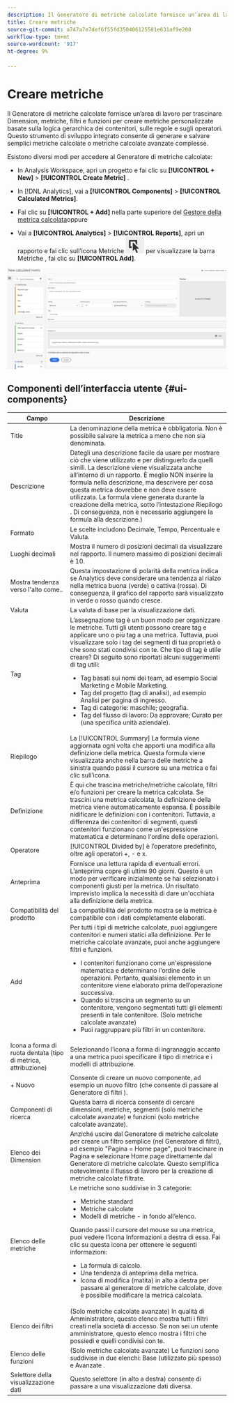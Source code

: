 ```yaml
---
description: Il Generatore di metriche calcolate fornisce un’area di lavoro per trascinare Dimension, metriche, filtri e funzioni per creare metriche personalizzate basate sulla logica gerarchica dei contenitori, sulle regole e sugli operatori. Questo strumento di sviluppo integrato consente di generare e salvare semplici metriche calcolate o metriche calcolate avanzate complesse.
title: Creare metriche
source-git-commit: a747a7e7def6f55fd350406125581e631af9e208
workflow-type: tm+mt
source-wordcount: '917'
ht-degree: 9%

---
```


# Creare metriche

Il Generatore di metriche calcolate fornisce un’area di lavoro per trascinare Dimension, metriche, filtri e funzioni per creare metriche personalizzate basate sulla logica gerarchica dei contenitori, sulle regole e sugli operatori. Questo strumento di sviluppo integrato consente di generare e salvare semplici metriche calcolate o metriche calcolate avanzate complesse.

Esistono diversi modi per accedere al Generatore di metriche calcolate:

* In Analysis Workspace, apri un progetto e fai clic su  **[!UICONTROL + New]** > **[!UICONTROL Create Metric]** .
* In [!DNL Analytics], vai a **[!UICONTROL Components]** > **[!UICONTROL Calculated Metrics]**.

* Fai clic su **[!UICONTROL + Add]** nella parte superiore del [Gestore della metrica calcolata](/help/components/calc-metrics/cm-workflow/cm-manager.md)oppure

* Vai a **[!UICONTROL Analytics]** > **[!UICONTROL Reports]**, apri un rapporto e fai clic sull’icona Metriche  ![](assets/metrics_icon.png) per visualizzare la barra Metriche , fai clic su **[!UICONTROL Add]**.

![](assets/cm_builder_ui.png)

## Componenti dell’interfaccia utente {#ui-components}

| Campo | Descrizione |
| --- | --- |
| Title | La denominazione della metrica è obbligatoria. Non è possibile salvare la metrica a meno che non sia denominata. |
| Descrizione | Dategli una descrizione facile da usare per mostrare ciò che viene utilizzato e per distinguerlo da quelli simili. La descrizione viene visualizzata anche all’interno di un rapporto. È meglio NON inserire la formula nella descrizione, ma descrivere per cosa questa metrica dovrebbe e non deve essere utilizzata. La formula viene generata durante la creazione della metrica, sotto l’intestazione Riepilogo . Di conseguenza, non è necessario aggiungere la formula alla descrizione.) |
| Formato | Le scelte includono Decimale, Tempo, Percentuale e Valuta. |
| Luoghi decimali | Mostra il numero di posizioni decimali da visualizzare nel rapporto. Il numero massimo di posizioni decimali è 10. |
| Mostra tendenza verso l&#39;alto come.. | Questa impostazione di polarità della metrica indica se Analytics deve considerare una tendenza al rialzo nella metrica buona (verde) o cattiva (rossa). Di conseguenza, il grafico del rapporto sarà visualizzato in verde o rosso quando cresce. |
| Valuta | La valuta di base per la visualizzazione dati. |
| Tag | L’assegnazione tag è un buon modo per organizzare le metriche. Tutti gli utenti possono creare tag e applicare uno o più tag a una metrica. Tuttavia, puoi visualizzare solo i tag dei segmenti di tua proprietà o che sono stati condivisi con te. Che tipo di tag è utile creare? Di seguito sono riportati alcuni suggerimenti di tag utili:<ul><li>Tag basati sui nomi dei team, ad esempio Social Marketing e Mobile Marketing.</li><li>Tag del progetto (tag di analisi), ad esempio Analisi per pagina di ingresso.</li><li>Tag di categorie: maschile; geografia.</li><li>Tag del flusso di lavoro: Da approvare; Curato per (una specifica unità aziendale).</li></ul> |
| Riepilogo | La [!UICONTROL Summary] La formula viene aggiornata ogni volta che apporti una modifica alla definizione della metrica. Questa formula viene visualizzata anche nella barra delle metriche a sinistra quando passi il cursore su una metrica e fai clic sull’icona. |
| Definizione | È qui che trascina metriche/metriche calcolate, filtri e/o funzioni per creare la metrica calcolata. Se trascini una metrica calcolata, la definizione della metrica viene automaticamente espansa. È possibile nidificare le definizioni con i contenitori. Tuttavia, a differenza dei contenitori di segmenti, questi contenitori funzionano come un&#39;espressione matematica e determinano l&#39;ordine delle operazioni. |
| Operatore | [!UICONTROL Divided by] è l’operatore predefinito, oltre agli operatori +, - e x. |
| Anteprima | Fornisce una lettura rapida di eventuali errori. L’anteprima copre gli ultimi 90 giorni. Questo è un modo per verificare inizialmente se hai selezionato i componenti giusti per la metrica. Un risultato imprevisto implica la necessità di dare un&#39;occhiata alla definizione della metrica. |
| Compatibilità del prodotto | La compatibilità del prodotto mostra se la metrica è compatibile con i dati completamente elaborati. |
| Add | Per tutti i tipi di metriche calcolate, puoi aggiungere contenitori e numeri statici alla definizione. Per le metriche calcolate avanzate, puoi anche aggiungere filtri e funzioni.<ul><li>I contenitori funzionano come un&#39;espressione matematica e determinano l&#39;ordine delle operazioni. Pertanto, qualsiasi elemento in un contenitore viene elaborato prima dell’operazione successiva.</li><li>Quando si trascina un segmento su un contenitore, vengono segmentati tutti gli elementi presenti in tale contenitore. (Solo metriche calcolate avanzate)</li><li>Puoi raggruppare più filtri in un contenitore.</li></ul> |
| Icona a forma di ruota dentata (tipo di metrica, attribuzione) | Selezionando l’icona a forma di ingranaggio accanto a una metrica puoi specificare il tipo di metrica e i modelli di attribuzione. |
| + Nuovo | Consente di creare un nuovo componente, ad esempio un nuovo filtro (che consente di passare al Generatore di filtri ). |
| Componenti di ricerca | Questa barra di ricerca consente di cercare dimensioni, metriche, segmenti (solo metriche calcolate avanzate) e funzioni (solo metriche calcolate avanzate). |
| Elenco dei Dimension | Anziché uscire dal Generatore di metriche calcolate per creare un filtro semplice (nel Generatore di filtri), ad esempio &quot;Pagina = Home page&quot;, puoi trascinare in Pagina e selezionare Home page direttamente dal Generatore di metriche calcolate. Questo semplifica notevolmente il flusso di lavoro per la creazione di metriche calcolate filtrate. |
| Elenco delle metriche | Le metriche sono suddivise in 3 categorie:<ul><li>Metriche standard</li><li>Metriche calcolate</li><li>Modelli di metriche - in fondo all’elenco.</li></ul>Quando passi il cursore del mouse su una metrica, puoi vedere l’icona Informazioni a destra di essa. Fai clic su questa icona per ottenere le seguenti informazioni:<ul><li>La formula di calcolo.</li><li>Una tendenza di anteprima della metrica.</li><li>Icona di modifica (matita) in alto a destra per passare al generatore di metriche calcolate, dove è possibile modificare la metrica calcolata.</li></ul> |
| Elenco dei filtri | (Solo metriche calcolate avanzate) In qualità di Amministratore, questo elenco mostra tutti i filtri creati nella società di accesso. Se non sei un utente amministratore, questo elenco mostra i filtri che possiedi e quelli condivisi con te. |
| Elenco delle funzioni | (Solo metriche calcolate avanzate) Le funzioni sono suddivise in due elenchi: Base (utilizzato più spesso) e Avanzate . |
| Selettore della visualizzazione dati | Questo selettore (in alto a destra) consente di passare a una visualizzazione dati diversa. |

